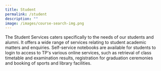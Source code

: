 ```yaml
---
title: Student
permalink: /student
description: ""
image: /images/course-search-img.png
---
```


The Student Services caters specifically to the needs of our students and alumni. It offers a wide range of services relating to student academic matters and enquiries. Self-service notebooks are available for students to login to access to TP's various online services, such as retrieval of class timetable and examination results, registration for graduation ceremonies and booking of sports and library facilities.